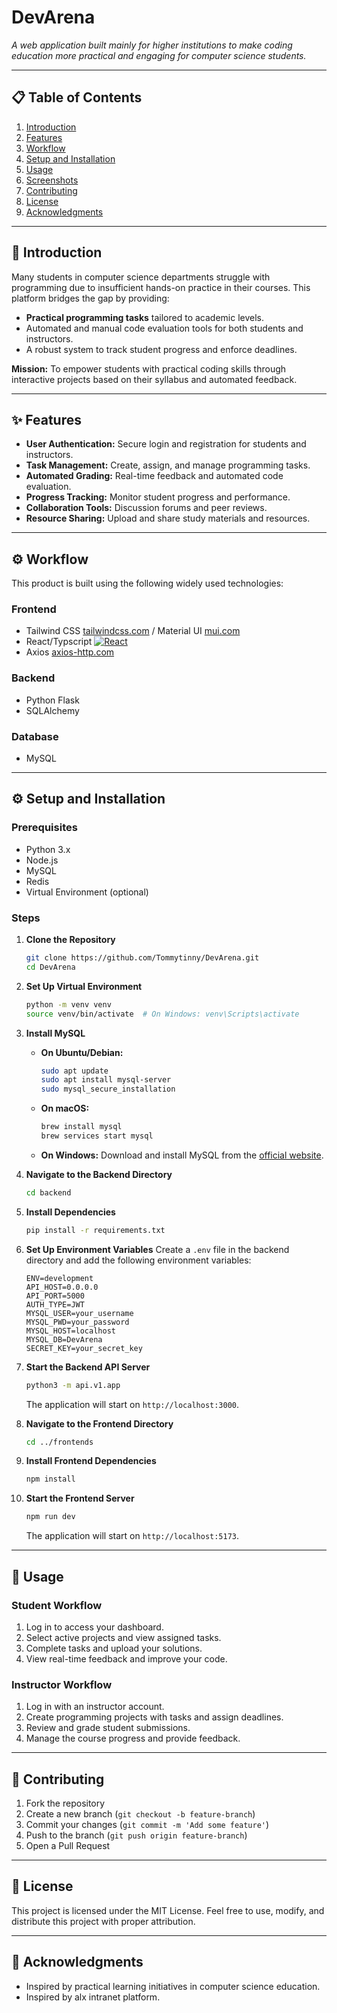 # DevArena

_A web application built mainly for higher institutions to make coding education more practical and engaging for computer science students._  

---

## 📋 **Table of Contents**
1. [Introduction](#introduction)  
2. [Features](#features)  
3. [Workflow](#workflow)  
4. [Setup and Installation](#setup-and-installation)  
5. [Usage](#usage)  
6. [Screenshots](#screenshots)  
7. [Contributing](#contributing)  
8. [License](#license)  
9. [Acknowledgments](#acknowledgments)

---

## 📖 **Introduction**  
Many students in computer science departments struggle with programming due to insufficient hands-on practice in their courses. This platform bridges the gap by providing:  
- **Practical programming tasks** tailored to academic levels.  
- Automated and manual code evaluation tools for both students and instructors.  
- A robust system to track student progress and enforce deadlines.

**Mission:** To empower students with practical coding skills through interactive projects based on their syllabus and automated feedback.  

---

## ✨ **Features**
- **User Authentication:** Secure login and registration for students and instructors.
- **Task Management:** Create, assign, and manage programming tasks.
- **Automated Grading:** Real-time feedback and automated code evaluation.
- **Progress Tracking:** Monitor student progress and performance.
- **Collaboration Tools:** Discussion forums and peer reviews.
- **Resource Sharing:** Upload and share study materials and resources.

---

## ⚙️ **Workflow**

This product is built using the following widely used technologies:

### **Frontend**
- Tailwind CSS [tailwindcss.com](https://tailwindcss.com/) / Material UI [mui.com](https://mui.com/)
- React/Typscript [![React](https://img.shields.io/badge/React-17.x-blue?logo=react)](https://reactjs.org/)
- Axios [axios-http.com](https://axios-http.com)

### **Backend**
- Python Flask
- SQLAlchemy

### **Database**
- MySQL

---

## ⚙️ **Setup and Installation**  

### **Prerequisites**  
- Python 3.x  
- Node.js
- MySQL  
- Redis
- Virtual Environment (optional)  

### **Steps**  
1. **Clone the Repository**  
   ```bash
   git clone https://github.com/Tommytinny/DevArena.git
   cd DevArena
   ```
2. **Set Up Virtual Environment**
   ```bash
   python -m venv venv
   source venv/bin/activate  # On Windows: venv\Scripts\activate
   ```

3. **Install MySQL**
   - **On Ubuntu/Debian:**
     ```bash
     sudo apt update
     sudo apt install mysql-server
     sudo mysql_secure_installation
     ```
   - **On macOS:**
     ```bash
     brew install mysql
     brew services start mysql
     ```
   - **On Windows:**
     Download and install MySQL from the [official website](https://dev.mysql.com/downloads/installer/).

4. **Navigate to the Backend Directory**
   ```bash
   cd backend
   ```

5. **Install Dependencies**
   ```bash
   pip install -r requirements.txt
   ```

6. **Set Up Environment Variables**
   Create a `.env` file in the backend directory and add the following environment variables:
   ```env
   ENV=development
   API_HOST=0.0.0.0
   API_PORT=5000
   AUTH_TYPE=JWT
   MYSQL_USER=your_username
   MYSQL_PWD=your_password
   MYSQL_HOST=localhost
   MYSQL_DB=DevArena
   SECRET_KEY=your_secret_key
   ```

8. **Start the Backend API Server**
   ```bash
   python3 -m api.v1.app
   ```
   The application will start on `http://localhost:3000`.

9. **Navigate to the Frontend Directory**
   ```bash
   cd ../frontends
   ```

10. **Install Frontend Dependencies**
    ```bash
    npm install
    ```

11. **Start the Frontend Server**
    ```bash
    npm run dev
    ```
    The application will start on `http://localhost:5173`.

---

## 🚀 **Usage**

### **Student Workflow**
1. Log in to access your dashboard.
2. Select active projects and view assigned tasks.
3. Complete tasks and upload your solutions.
4. View real-time feedback and improve your code.

### **Instructor Workflow**
1. Log in with an instructor account.
2. Create programming projects with tasks and assign deadlines.
3. Review and grade student submissions.
4. Manage the course progress and provide feedback.


---

## 🤝 **Contributing**
1. Fork the repository
2. Create a new branch (`git checkout -b feature-branch`)
3. Commit your changes (`git commit -m 'Add some feature'`)
4. Push to the branch (`git push origin feature-branch`)
5. Open a Pull Request

---

## 📜 **License**
This project is licensed under the MIT License. Feel free to use, modify, and distribute this project with proper attribution.

---

## 🙌 **Acknowledgments**
- Inspired by practical learning initiatives in computer science education.
- Inspired by alx intranet platform.
